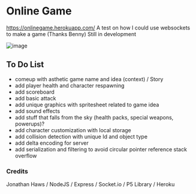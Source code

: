 
# Online Game
https://onlinegame.herokuapp.com/ A test on how I could use websockets to make a game (Thanks Benny) Still in development

![image](https://user-images.githubusercontent.com/108207472/222296922-c1b916c7-1714-4f85-84e7-1def33d649ee.png)

## To Do List
- comeup with asthetic game name and idea (context) / Story
- add player health and character respawning
- add scoreboard 
- add basic attack
- add unique graphics with spritesheet related to game idea
- add sound effects
- add stuff that falls from the sky (health packs, special weapons, powerups)?
- add character customization with local storage
- add collision detection with unique Id and object type
- add delta encoding for server
- add serialization and filtering to avoid circular pointer reference stack overflow

### Credits
Jonathan Haws / NodeJS / Express / Socket.io / P5 Library / Heroku

